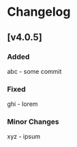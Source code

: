 # Changelog
## [v4.0.5]

### Added

abc - some commit

### Fixed

ghi - lorem

### Minor Changes

xyz - ipsum
